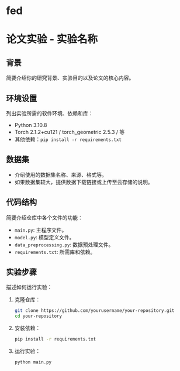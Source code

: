 # fed

# 论文实验 - 实验名称

## 背景
简要介绍你的研究背景、实验目的以及论文的核心内容。

## 环境设置
列出实验所需的软件环境、依赖和库：
- Python 3.10.8
- Torch 2.1.2+cu121 / torch_geometric 2.5.3 /  等
- 其他依赖：`pip install -r requirements.txt`

## 数据集
- 介绍使用的数据集名称、来源、格式等。
- 如果数据集较大，提供数据下载链接或上传至云存储的说明。

## 代码结构
简要介绍仓库中各个文件的功能：
- `main.py`: 主程序文件。
- `model.py`: 模型定义文件。
- `data_preprocessing.py`: 数据预处理文件。
- `requirements.txt`: 所需库和依赖。
  
## 实验步骤
描述如何运行实验：
1. 克隆仓库：
   ```bash
   git clone https://github.com/yourusername/your-repository.git
   cd your-repository
2. 安装依赖：
   ```bash
   pip install -r requirements.txt
3. 运行实验：
   ```bash
   python main.py


